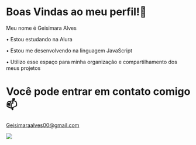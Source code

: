 # Boas Vindas ao meu perfil!🍞

Meu nome é Geisimara Alves 

• Estou estudando na Alura

• Estou me desenvolvendo na linguagem JavaScript 

• Utilizo esse espaço para minha organização e compartilhamento dos meus projetos 

# Você pode entrar em contato comigo 📫

Geisimaraalves00@gmail.com 

![](https://tenor.com/bJlHN.gif)

